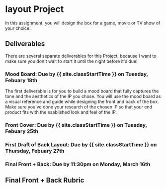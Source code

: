 # layout Project

In this assignment, you will design the box for a game, movie or TV show of your choice.

## Deliverables

There are several separate deliverables for this Project, because I want to make sure you don't wait to start it until the night before it's due!

### Mood Board: Due by {{ site.classStartTime }} on Tuesday, Febuary 18th

The first deliverable is for you to build a mood board that fully captures the tone and the aesthetics of the IP you chose. You will use the mood board as a visual reference and guide while designing the front and back of the box. Make sure you've done your research of the chosen IP so that your end product fits with the esablished look and feel of the IP.

### Front Cover: Due by {{ site.classStartTime }} on Tuesday, Febuary 25th

### First Draft of Back Layout: Due by {{ site.classStartTime }} on Thursday, Febuary 27th

### Final Front + Back: Due by 11:30pm on Monday, March 16th

## Final Front + Back Rubric
